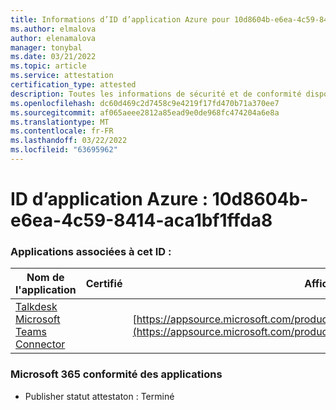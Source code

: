 ```yaml
---
title: Informations d’ID d’application Azure pour 10d8604b-e6ea-4c59-8414-aca1bf1ffda8
ms.author: elmalova
author: elenamalova
manager: tonybal
ms.date: 03/21/2022
ms.topic: article
ms.service: attestation
certification_type: attested
description: Toutes les informations de sécurité et de conformité disponibles pour 10d8604b-e6ea-4c59-8414-aca1bf1ffda8.
ms.openlocfilehash: dc60d469c2d7458c9e4219f17fd470b71a370ee7
ms.sourcegitcommit: af065aeee2812a85ead9e0de968fc474204a6e8a
ms.translationtype: MT
ms.contentlocale: fr-FR
ms.lasthandoff: 03/22/2022
ms.locfileid: "63695962"
---
```

# <a name="azure-app-id-10d8604b-e6ea-4c59-8414-aca1bf1ffda8"></a>ID d’application Azure : 10d8604b-e6ea-4c59-8414-aca1bf1ffda8


### <a name="apps-associated-with-this-id"></a>Applications associées à cet ID :
| **Nom de l'application** | **Certifié** | **Afficher dans AppSource** |
|--------------|---------------|-----------------------|
| [Talkdesk Microsoft Teams Connector](../forward/talkdeskinc1579824950513.talkdesk_for_teams.md) |  | [https://appsource.microsoft.com/product/office/talkdeskinc1579824950513.talkdesk_for_teams](https://appsource.microsoft.com/product/office/talkdeskinc1579824950513.talkdesk_for_teams) |

### <a name="microsoft-365-app-compliance-status"></a>Microsoft 365 conformité des applications
- Publisher statut attestaton : Terminé
